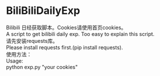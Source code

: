 # BiliBiliDailyExp  
Bilibili 日经获取脚本。Cookies请使用首页cookies。  
A script to get bilibili daily exp. Too easy to explain this script.  
请先安装requests库。  
Please install requests first.(pip install requests).  
使用方法：  
Usage:  
python exp.py "your cookies"  
